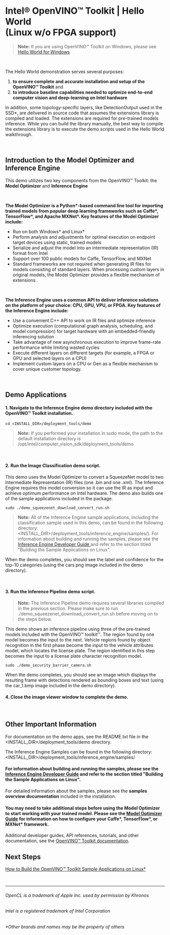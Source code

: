 

# Intel® OpenVINO™ Toolkit | Hello World <br>(Linux w/o FPGA support)

> **Note:**  It you are using OpenVINO™ Toolkit on Windows, please see [Hello World for Windows](https://github.com/hunnel/openVINO_hello_world_windows)

<br>

The Hello World demonstration serves several purposes:
<ol>
	<li><strong>to ensure complete and accurate installation and setup of the OpenVINO™ Toolkit</strong> and</li>
	<li><strong>to introduce baseline capabilities needed to optimize end-to-end computer vision and deep-learning on Intel hardware</strong></li>
</ol>

In addition, some topology-specific layers, like DetectionOutput used in the SSD*, are delivered in source code that assumes the extensions library is compiled and loaded. The extensions are required for pre-trained models inference. While you can build the library manually, the best way to compile the extensions library is to execute the demo scripts used in the Hello World walkthrough.

<br>

## Introduction to the **Model Optimizer** and **Inference Engine**

This demo utilizes two key components from the OpenVINO™ Toolkit: the **Model Optimizer** and **Inference Engine**

<br>

<strong>The Model Optimizer is a Python*-based command line tool for importing trained models from popular deep learning frameworks such as Caffe*, TensorFlow*, and Apache MXNet*. Key features of the Model Optimizer include:</strong>


<ul>
<li>Run on both Windows* and Linux*</li>
<li>Perform analysis and adjustments for optimal execution on endpoint target devices using static, trained models</li>
<li>Serialize and adjust the model into an intermediate representation (IR) format from Intel</li>
<li>Support over 100 public models for Caffe, TensorFlow, and MXNet</li>
<li>Standard frameworks are not required when generating IR files for models consisting of standard layers. When processing custom layers in original models, the Model Optimizer provides a flexible mechanism of extensions .</li>
</ul>

<br>

<strong>The Inference Engine uses a common API to deliver inference solutions on the platform of your choice: CPU, GPU, VPU, or FPGA. Key features of the Inference Engine include:</strong>


<ul>
	<li>Use a convenient C++ API to work on IR files and optimize inference</li>
	<li>Optimize execution (computational graph analysis, scheduling, and model compression) for target hardware with an embedded-friendly inferencing solution</li>
	<li>Take advantage of new asynchronous execution to improve frame-rate performance while limiting wasted cycles</li>
<li>Execute different layers on different targets (for example, a FPGA or GPU and selected layers on a CPU)</li>
<li>Implement custom layers on a CPU or Gen as a flexible mechanism to cover unique customer topology.</li>


</ul>

<br>

## Demo Applications

#### 1. Navigate to the Inference Engine demo directory included with the OpenVINO™ Toolkit installation.

	cd <INSTALL_DIR>/deployment_tools/demo
> **Note:** If you performed your installation in sudo mode, the path to the default installation directory is /opt/intel/computer_vision_sdk/deployment_tools/demo

<br>

#### 2. Run the Image Classification demo script.

This demo uses the Model Optimizer to convert a SqueezeNet model to two Intermediate Representation (IR) files (one .bin and one .xml). The Inference Engine requires this model conversion so it can use the IR as input and achieve optimum performance on Intel hardware. The demo also builds one of the sample applications included in the package.


	sudo ./demo_squeezenet_download_convert_run.sh

> **Note:** All of the Inference Engine sample applications, including the classification sample used in this demo, can be found in the following directory: <INSTALL_DIR>/deployment_tools/inference_engine/samples/). For information about building and running the samples, please see the [Inference Engine Developer Guide ](https://software.intel.com/en-us/articles/OpenVINO-InferEngine) and refer to the section titled "Building the Sample Applications on Linux".


When the demo completes, you should see the label and confidence for the top-10 categories (using the cars.png image included in the demo directory).

<br>

#### 3. Run the Inference Pipeline demo script.

>**Note:** The Inference Pipeline demo requires several libraries compiled in the previous section. Please make sure to run ./demo_squeezenet_download_convert_run.sh before moving on to the steps below.


This demo shows an inference pipeline using three of the pre-trained models included with the OpenVINO™ toolkit™. The region found by one model becomes the input to the next. Vehicle regions found by object recognition in the first phase become the input to the vehicle attributes model, which locates the license plate. The region identified in this step becomes the input to a license plate character recognition model.


	sudo ./demo_security_barrier_camera.sh

When the demo completes, you should see an image which displays the resulting frame with detections rendered as bounding boxes and text (using the car_1.bmp image included in the demo directory).

#### 4. Close the image viewer window to complete the demo.

<br>

## Other Important Information


For documentation on the demo apps, see the README.txt file in the <INSTALL_DIR>/deployment_tools/demo directory.

The Inference Engine Samples can be found in the following directory: <INSTALL_DIR>/deployment_tools/inference_engine/samples/

#### For information about building and running the samples, please see the [Inference Engine Developer Guide](https://software.intel.com/en-us/articles/OpenVINO-InferEngine) and refer to the section titled "Building the Sample Applications on Linux".

For detailed information about the samples, please see the <strong>samples overview documentation</strong> included in the installation.

#### You may need to take additional steps before using the Model Optimizer to start working with your trained model. Please see the [Model Optimizer Guide](https://software.intel.com/en-us/articles/OpenVINO-ModelOptimizer) for information on how to configure your Caffe*, TensorFlow*, or MXNet* framework.

Additional developer guides, API references, tutorials, and other documentation, see the [OpenVINO™ Toolkit documentation](https://software.intel.com/en-us/openvino-toolkit/documentation/featured).


## Next Steps

[How to Build the OpenVINO™ Toolkit Sample Applications on Linux*](https://github.com/hunnel/openVINO_install_guide_linux_without_FPGA/blob/master/build_sample_apps_linux.md)

<br>


***

###### OpenCL is a trademark of Apple Inc. used by permission by Khronos   
###### Intel is a registered trademark of Intel Corporation
###### &ast;Other brands and names may be the property of others
